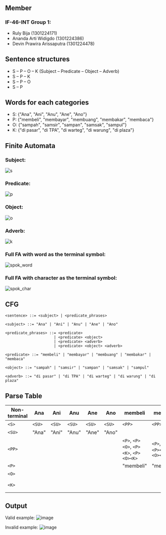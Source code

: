 ## Member

### IF-46-INT Group 1:

- Ruly Bija (1301224171)
- Ananda Arti Widigdo (1301224386)
- Devin Prawira Arissaputra (1301224478)

## Sentence structures

- S – P – O – K (Subject – Predicate – Object – Adverb)
- S – P – K
- S – P – O
- S – P

## Words for each categories

- S: {"Ana", "Ani", "Anu", "Ane", "Ano"}
- P: {"membeli", "membayar", "membuang", "membakar", "membaca"}
- O: {"sampah", "samsir", "sampan", "samsak", "sampul"}
- K: {"di pasar", "di TPA", "di warteg", "di warung", "di plaza"}

## Finite Automata

### Subject:
![s](https://github.com/ananda17gb/IndonesianSentenceParser-TBA-FP/assets/79387612/22656dcb-8e76-410e-a4c3-fab1d94e5f8d)

### Predicate:
![p](https://github.com/ananda17gb/IndonesianSentenceParser-TBA-FP/assets/79387612/2d2ea7de-54bb-4137-bb82-db3595201f2d)

### Object:
![o](https://github.com/ananda17gb/IndonesianSentenceParser-TBA-FP/assets/79387612/1dc1c29d-6e15-4df9-bd0b-a706b69447ff)

### Adverb:
![k](https://github.com/ananda17gb/IndonesianSentenceParser-TBA-FP/assets/79387612/8ed73901-1c85-4881-b7c3-1beab725a3e0)


### Full FA with word as the terminal symbol:
![spok_word](https://github.com/ananda17gb/IndonesianSentenceParser-TBA-FP/assets/79387612/ff59785b-c8e5-492d-9e2c-de5d92e5fea9)

### Full FA with character as the terminal symbol:
![spok_char](https://github.com/ananda17gb/IndonesianSentenceParser-TBA-FP/assets/79387612/3498bf2c-d022-4efa-af08-43bc5e890d0c)

## CFG

```
<sentence> ::= <subject> | <predicate_phrases>

<subject> ::= "Ana" | "Ani" | "Anu" | "Ane" | "Ano"

<predicate_phrases> ::= <predicate>
                      | <predicate> <object>
                      | <predicate> <adverb>
                      | <predicate> <object> <adverb>

<predicate> ::= "membeli" | "membayar" | "membuang" | "membakar" | "membaca"

<object> ::= "sampah" | "samsir" | "sampan" | "samsak" | "sampul"

<adverb> ::= "di pasar" | "di TPA" | "di warteg" | "di warung" | "di plaza"
```

## Parse Table

| Non-terminal | Ana    | Ani    | Anu    | Ane    | Ano    | membeli                                | membayar                               | membuang                               | membakar                               | membaca                                | sampah   | samsir   | sampan   | samsak   | sampul   | di pasar   | di TPA   | di warteg   | di warung   | di plaza   | EOS   |
| ------------ | ------ | ------ | ------ | ------ | ------ | -------------------------------------- | -------------------------------------- | -------------------------------------- | -------------------------------------- | -------------------------------------- | -------- | -------- | -------- | -------- | -------- | ---------- | -------- | ----------- | ----------- | ---------- | ----- |
| `<S>`        | `<SU>` | `<SU>` | `<SU>` | `<SU>` | `<SU>` | `<PP>`                                 | `<PP>`                                 | `<PP>`                                 | `<PP>`                                 | `<PP>`                                 |          |          |          |          |          |            |          |             |             |            | error |
| `<SU>`       | "Ana"  | "Ani"  | "Anu"  | "Ane"  | "Ano"  |                                        |                                        |                                        |                                        |                                        |          |          |          |          |          |            |          |             |             |            | error |
| `<PP>`       |        |        |        |        |        | `<P>`, `<P><O>`, `<P><K>`, `<P><O><K>` | `<P>`, `<P><O>`, `<P><K>`, `<P><O><K>` | `<P>`, `<P><O>`, `<P><K>`, `<P><O><K>` | `<P>`, `<P><O>`, `<P><K>`, `<P><O><K>` | `<P>`, `<P><O>`, `<P><K>`, `<P><O><K>` |          |          |          |          |          |            |          |             |             |            | error |
| `<P>`        |        |        |        |        |        | "membeli"                              | "membayar"                             | "membuang"                             | "membakar"                             | "membaca"                              |          |          |          |          |          |            |          |             |             |            | error |
| `<O>`        |        |        |        |        |        |                                        |                                        |                                        |                                        |                                        | "sampah" | "samsir" | "sampan" | "samsak" | "sampul" |            |          |             |             |            | error |
| `<K>`        |        |        |        |        |        |                                        |                                        |                                        |                                        |                                        |          |          |          |          |          | "di pasar" | "di TPA" | "di warteg" | "di warung" | "di plaza" | error |

## Output

Valid example:
![image](https://github.com/ananda17gb/IndonesianSentenceParser-TBA-FP/assets/79387612/f59e6a73-03ae-4962-aa21-772fbec912f2)

Invalid example:
![image](https://github.com/ananda17gb/IndonesianSentenceParser-TBA-FP/assets/79387612/061c082a-c393-42f5-bbd8-9b72be1fc835)
